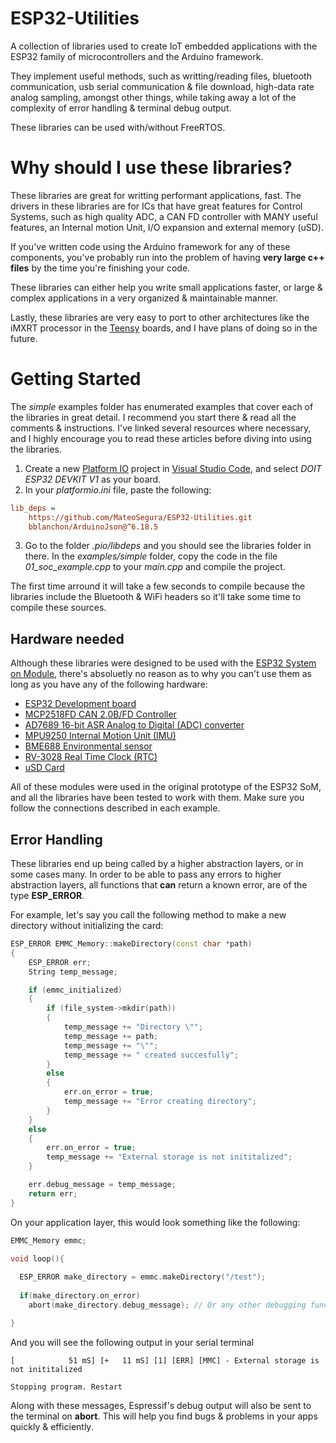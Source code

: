 # ESP32-Utilities
A collection of libraries used to create IoT embedded applications with the ESP32 family of microcontrollers and the Arduino framework.

They implement useful methods, such as writting/reading files, bluetooth communication, usb serial communication & file download, high-data rate analog sampling, amongst other things, while taking away a lot of the complexity of error handling & terminal debug output.

These libraries can be used with/without FreeRTOS.

# Why should I use these libraries?

These libraries are great for writting performant applications, fast. The drivers in these libraries are for ICs that have great features for Control Systems, such as high quality ADC, a CAN FD controller with MANY useful features, an Internal motion Unit, I/O expansion and external memory (uSD).

If you've written code using the Arduino framework for any of these components, you've probably run into the problem of having **very large c++ files** by the time you're finishing your code.

These libraries can either help you write small applications faster, or large & complex applications in a very organized & maintainable manner.

Lastly, these libraries are very easy to port to other architectures like the iMXRT processor in the [Teensy](https://www.pjrc.com/teensy/) boards, and I have plans of doing so in the future.

# Getting Started

The *simple* examples folder has enumerated examples that cover each of the libraries in great detail. I recommend you start there & read all the comments & instructions. I've linked several resources where necessary, and I highly encourage you to read these articles before diving into using the libraries. 

1. Create a new [Platform IO](https://platformio.org) project in [Visual Studio Code](https://code.visualstudio.com), and select *DOIT ESP32 DEVKIT V1* as your board.
2. In your *platformio.ini* file, paste the following:

``` ini
lib_deps = 
	https://github.com/MateoSegura/ESP32-Utilities.git
	bblanchon/ArduinoJson@^6.18.5
```
3. Go to the folder *.pio/libdeps* and you should see the libraries folder in there. In the *examples/simple* folder, copy the code in the file *01_soc_example.cpp* to your *main.cpp* and compile the project.

The first time arround it will take a few seconds to compile because the libraries include the Bluetooth & WiFi headers so it'll take some time to compile these sources. 

## Hardware needed

Although these libraries were designed to be used with the [ESP32 System on Module](https://github.com/MateoSegura/ESP32-Internet-of-Things-SoM), there's absoluetly no reason as to why you can't use them as long as you have any of the following hardware:

- [ESP32 Development board](https://www.sparkfun.com/products/18018)
- [MCP2518FD CAN 2.0B/FD Controller](https://www.mikroe.com/mcp2518fd-click)
- [AD7689 16-bit ASR Analog to Digital (ADC) converter](https://www.mateosegura.com/blog/ad7689)
- [MPU9250 Internal Motion Unit (IMU)](https://www.amazon.com/HiLetgo-Gyroscope-Acceleration-Accelerator-Magnetometer/dp/B01I1J0Z7Y)
- [BME688 Environmental sensor](https://www.adafruit.com/product/5046?gclid=Cj0KCQiAkNiMBhCxARIsAIDDKNUuQkEDhbs2lozbv5vCGB4HdOvyR8xC1shPneeGXWJEfm6Sejvvg3AaAswrEALw_wcB)
- [RV-3028 Real Time Clock (RTC)](https://www.digikey.com/en/products/detail/pimoroni-ltd/PIM449/13537132)
- [uSD Card](https://www.sparkfun.com/products/12941)

All of these modules were used in the original prototype of the ESP32 SoM, and all the libraries have been tested to work with them. Make sure you follow the connections described in each example.

## Error Handling

These libraries end up being called by a higher abstraction layers, or in some cases many. In order to be able to pass any errors to higher abstraction layers, all functions that **can** return a known error, are of the type **ESP_ERROR**.

For example, let's say you call the following method to make a new directory without initializing the card:

``` C++
ESP_ERROR EMMC_Memory::makeDirectory(const char *path)
{
    ESP_ERROR err;
    String temp_message;

    if (emmc_initialized)
    {
        if (file_system->mkdir(path))
        {
            temp_message += "Directory \"";
            temp_message += path;
            temp_message += "\"";
            temp_message += " created succesfully";
        }
        else
        {
            err.on_error = true;
            temp_message += "Error creating directory";
        }
    }
    else
    {
        err.on_error = true;
        temp_message += "External storage is not inititalized";
    }

    err.debug_message = temp_message;
    return err;
}
```

On your application layer, this would look something like the following:

``` C++
EMMC_Memory emmc;

void loop(){
  
  ESP_ERROR make_directory = emmc.makeDirectory("/test");
  
  if(make_directory.on_error)
    abort(make_directory.debug_message); // Or any other debugging function call of your choice

}
```

And you will see the following output in your serial terminal

```
[            51 mS] [+   11 mS] [1] [ERR] [MMC] - External storage is not inititalized

Stopping program. Restart
```

Along with these messages, Espressif's debug output will also be sent to the terminal on **abort**. This will help you find bugs & problems in your apps quickly & efficiently.

